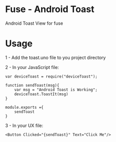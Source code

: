 # Fuse - Android Toast
Android Toast View for fuse

# Usage
1 - Add the toast.uno file to you project directory

2 - In your JavaScript file:

	var deviceToast = require("deviceToast");

	function sendToast(msg){
		var msg = "Android Toast is Working";
		deviceToast.ToastIt(msg)
	}

	module.exports ={
		sendToast
	}
3 - In your UX file:

	<Button Clicked="{sendToast}" Text="Click Me"/>